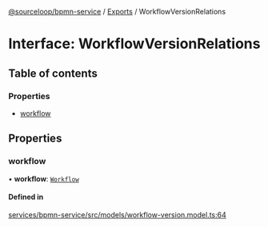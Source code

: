 [@sourceloop/bpmn-service](../README.md) / [Exports](../modules.md) / WorkflowVersionRelations

# Interface: WorkflowVersionRelations

## Table of contents

### Properties

- [workflow](WorkflowVersionRelations.md#workflow)

## Properties

### workflow

• **workflow**: [`Workflow`](../classes/Workflow.md)

#### Defined in

[services/bpmn-service/src/models/workflow-version.model.ts:64](https://github.com/sourcefuse/loopback4-microservice-catalog/blob/d35fdb3f0/services/bpmn-service/src/models/workflow-version.model.ts#L64)
